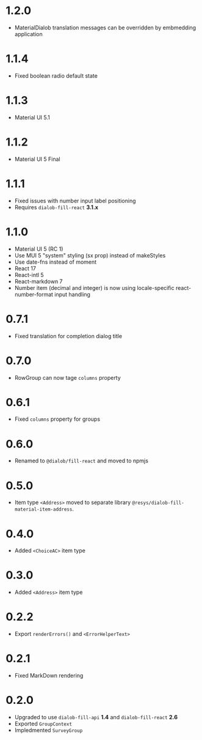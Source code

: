 # 1.2.0

* MaterialDialob translation messages can be overridden by embmedding application

# 1.1.4

* Fixed boolean radio default state

# 1.1.3

* Material UI 5.1

# 1.1.2

* Material UI 5 Final

# 1.1.1

* Fixed issues with number input label positioning
* Requires `dialob-fill-react` **3.1.x**

# 1.1.0

* Material UI 5 (RC 1)
* Use MUI 5 "system" styling (sx prop) instead of makeStyles
* Use date-fns instead of moment
* React 17
* React-intl 5
* React-markdown 7
* Number item (decimal and integer) is now using locale-specific react-number-format input handling

# 0.7.1

* Fixed translation for completion dialog title

# 0.7.0

* RowGroup can now tage `columns` property

# 0.6.1

* Fixed `columns` property for groups

# 0.6.0

* Renamed to `@dialob/fill-react` and moved to npmjs

# 0.5.0

* Item type `<Address>` moved to separate library `@resys/dialob-fill-material-item-address`.

# 0.4.0

* Added `<ChoiceAC>` item type

# 0.3.0

* Added `<Address>` item type

# 0.2.2

* Export `renderErrors()` and `<ErrorHelperText>` 

# 0.2.1

* Fixed MarkDown rendering

# 0.2.0

* Upgraded to use `dialob-fill-api` **1.4** and `dialob-fill-react` **2.6**
* Exported `GroupContext` 
* Impledmented `SurveyGroup`
